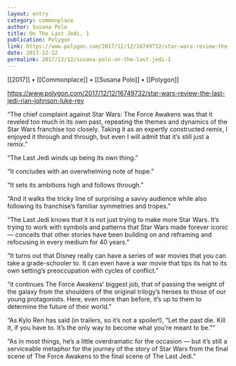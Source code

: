 ```yaml
---
layout: entry
category: commonplace
author: Susana Polo
title: On The Last Jedi, 1
publication: Polygon
link: https://www.polygon.com/2017/12/12/16749732/star-wars-review-the-last-jedi-rian-johnson-luke-rey
date: 2017-12-12
permalink: 2017/12/12/susana-polo-on-the-last-jedi-1
---
```


[[2017]] • [[Commonplace]] • [[Susana Polo]] • [[Polygon]] 

https://www.polygon.com/2017/12/12/16749732/star-wars-review-the-last-jedi-rian-johnson-luke-rey

“The chief complaint against Star Wars: The Force Awakens was that it reveled too much in its own past, repeating the themes and dynamics of the Star Wars franchise too closely. Taking it as an expertly constructed remix, I enjoyed it through and through, but even I will admit that it’s still just a remix.”

“The Last Jedi winds up being its own thing.”

“It concludes with an overwhelming note of hope.”

“It sets its ambitions high and follows through.”

“And it walks the tricky line of surprising a savvy audience while also following its franchise’s familiar symmetries and tropes.”

“The Last Jedi knows that it is not just trying to make more Star Wars. It’s trying to work with symbols and patterns that Star Wars made forever iconic — conceits that other stories have been building on and reframing and refocusing in every medium for 40 years.”

“It turns out that Disney really can have a series of war movies that you can take a grade-schooler to. It can even have a war movie that tips its hat to its own setting’s preoccupation with cycles of conflict.”

“it continues The Force Awakens’ biggest job, that of passing the weight of the galaxy from the shoulders of the original trilogy’s heroes to those of our young protagonists. Here, even more than before, it’s up to them to determine the future of their world.”

“As Kylo Ren has said (in trailers, so it’s not a spoiler!), “Let the past die. Kill it, if you have to. It’s the only way to become what you’re meant to be.””

“As in most things, he’s a little overdramatic for the occasion — but it’s still a serviceable metaphor for the journey of the story of Star Wars from the final scene of The Force Awakens to the final scene of The Last Jedi.”

